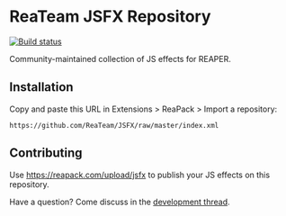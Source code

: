 # ReaTeam JSFX Repository

[![Build status](https://travis-ci.org/ReaTeam/JSFX.svg?branch=master)](https://travis-ci.org/ReaTeam/JSFX)

Community-maintained collection of JS effects for REAPER.

## Installation

Copy and paste this URL in Extensions > ReaPack > Import a repository:

```
https://github.com/ReaTeam/JSFX/raw/master/index.xml
```

## Contributing

Use <https://reapack.com/upload/jsfx> to publish your JS effects on this repository.

Have a question? Come discuss in the [development thread](https://forum.cockos.com/showthread.php?t=169127).
